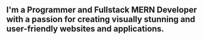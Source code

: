 ## I'm a Programmer and Fullstack MERN Developer with a passion for creating visually stunning and user-friendly websites and applications.
